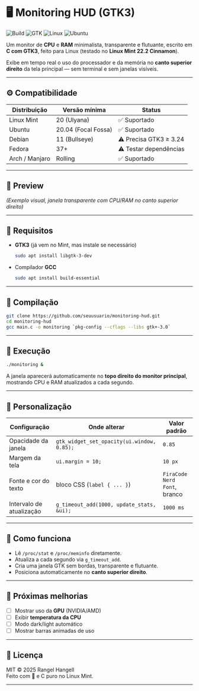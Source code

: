 
# 🖥️ Monitoring HUD (GTK3)

![Build](https://img.shields.io/badge/build-gcc%20success-brightgreen)
![GTK](https://img.shields.io/badge/GTK-3.24%2B-blue)
![Linux](https://img.shields.io/badge/Linux%20Mint-20%20|%2021%20|%2022-success)
![Ubuntu](https://img.shields.io/badge/Ubuntu-20.04%2B-orange)

Um monitor de **CPU** e **RAM** minimalista, transparente e flutuante, escrito em **C com GTK3**, feito para Linux (testado no **Linux Mint 22.2 Cinnamon**).

Exibe em tempo real o uso do processador e da memória no **canto superior direito** da tela principal — sem terminal e sem janelas visíveis.

---

## ⚙️ Compatibilidade

| Distribuição | Versão mínima | Status |
|---------------|----------------|--------|
| Linux Mint | 20 (Ulyana) | ✅ Suportado |
| Ubuntu | 20.04 (Focal Fossa) | ✅ Suportado |
| Debian | 11 (Bullseye) | ⚠️ Precisa GTK3 ≥ 3.24 |
| Fedora | 37+ | ⚠️ Testar dependências |
| Arch / Manjaro | Rolling | ✅ Suportado |

---

## 📸 Preview

*(Exemplo visual, janela transparente com CPU/RAM no canto superior direito)*

---

## 🧩 Requisitos

- **GTK3** (já vem no Mint, mas instale se necessário)
  ```bash
  sudo apt install libgtk-3-dev
  ```

- Compilador **GCC**
  ```bash
  sudo apt install build-essential
  ```

---

## 🧱 Compilação

```bash
git clone https://github.com/seuusuario/monitoring-hud.git
cd monitoring-hud
gcc main.c -o monitoring `pkg-config --cflags --libs gtk+-3.0`
```

---

## 🚀 Execução

```bash
./monitoring &
```

A janela aparecerá automaticamente no **topo direito do monitor principal**, mostrando CPU e RAM atualizados a cada segundo.

---

## 🎨 Personalização

| Configuração | Onde alterar | Valor padrão |
|----------------|---------------|---------------|
| Opacidade da janela | `gtk_widget_set_opacity(ui.window, 0.85);` | `0.85` |
| Margem da tela | `ui.margin = 10;` | `10 px` |
| Fonte e cor do texto | bloco CSS (`label { ... }`) | `FiraCode Nerd Font`, branco |
| Intervalo de atualização | `g_timeout_add(1000, update_stats, &ui);` | `1000 ms` |

---

## 🧠 Como funciona

- Lê `/proc/stat` e `/proc/meminfo` diretamente.
- Atualiza a cada segundo via `g_timeout_add`.
- Cria uma janela GTK sem bordas, transparente e flutuante.
- Posiciona automaticamente no **canto superior direito**.

---

## 🧰 Próximas melhorias

- [ ] Mostrar uso da **GPU** (NVIDIA/AMD)
- [ ] Exibir **temperatura da CPU**
- [ ] Modo dark/light automático
- [ ] Mostrar barras animadas de uso

---

## 📜 Licença

MIT © 2025 Rangel Hangell  
Feito com 💙 e C puro no Linux Mint.

---